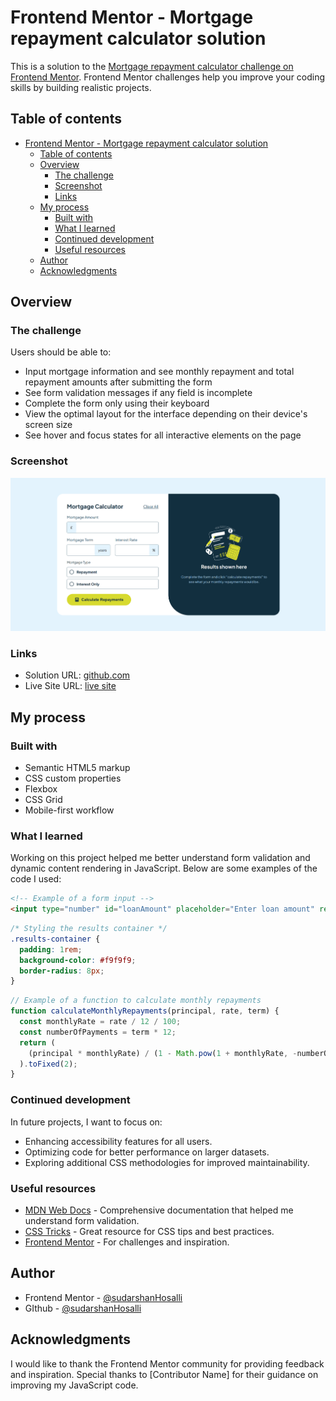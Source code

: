 # Frontend Mentor - Mortgage repayment calculator solution

This is a solution to the [Mortgage repayment calculator challenge on Frontend Mentor](https://www.frontendmentor.io/challenges/mortgage-repayment-calculator-Galx1LXK73). Frontend Mentor challenges help you improve your coding skills by building realistic projects.

## Table of contents

- [Frontend Mentor - Mortgage repayment calculator solution](#frontend-mentor---mortgage-repayment-calculator-solution)
  - [Table of contents](#table-of-contents)
  - [Overview](#overview)
    - [The challenge](#the-challenge)
    - [Screenshot](#screenshot)
    - [Links](#links)
  - [My process](#my-process)
    - [Built with](#built-with)
    - [What I learned](#what-i-learned)
    - [Continued development](#continued-development)
    - [Useful resources](#useful-resources)
  - [Author](#author)
  - [Acknowledgments](#acknowledgments)

## Overview

### The challenge

Users should be able to:

- Input mortgage information and see monthly repayment and total repayment amounts after submitting the form
- See form validation messages if any field is incomplete
- Complete the form only using their keyboard
- View the optimal layout for the interface depending on their device's screen size
- See hover and focus states for all interactive elements on the page

### Screenshot

![Screenshot of the project](./screenshot/screenshot.PNG)

### Links

- Solution URL: [github.com](https://github.com/sudarshanHosalli/Mortgage-repayment-calculator)
- Live Site URL: [live site](https://mortgage-r-calculator.netlify.app/)

## My process

### Built with

- Semantic HTML5 markup
- CSS custom properties
- Flexbox
- CSS Grid
- Mobile-first workflow

### What I learned

Working on this project helped me better understand form validation and dynamic content rendering in JavaScript. Below are some examples of the code I used:

```html
<!-- Example of a form input -->
<input type="number" id="loanAmount" placeholder="Enter loan amount" required />
```

```css
/* Styling the results container */
.results-container {
  padding: 1rem;
  background-color: #f9f9f9;
  border-radius: 8px;
}
```

```js
// Example of a function to calculate monthly repayments
function calculateMonthlyRepayments(principal, rate, term) {
  const monthlyRate = rate / 12 / 100;
  const numberOfPayments = term * 12;
  return (
    (principal * monthlyRate) / (1 - Math.pow(1 + monthlyRate, -numberOfPayments))
  ).toFixed(2);
}
```

### Continued development

In future projects, I want to focus on:

- Enhancing accessibility features for all users.
- Optimizing code for better performance on larger datasets.
- Exploring additional CSS methodologies for improved maintainability.

### Useful resources

- [MDN Web Docs](https://developer.mozilla.org/) - Comprehensive documentation that helped me understand form validation.
- [CSS Tricks](https://css-tricks.com/) - Great resource for CSS tips and best practices.
- [Frontend Mentor](https://www.frontendmentor.io/) - For challenges and inspiration.

## Author

- Frontend Mentor - [@sudarshanHosalli](https://www.frontendmentor.io/profile/sudarshanHosalli)
- GIthub - [@sudarshanHosalli](https://github.com/sudarshanHosalli)

## Acknowledgments

I would like to thank the Frontend Mentor community for providing feedback and inspiration. Special thanks to [Contributor Name] for their guidance on improving my JavaScript code.

